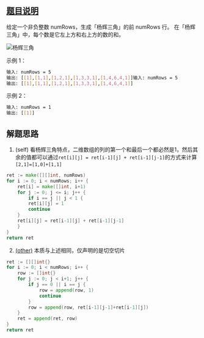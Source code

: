 ## [题目说明](https://leetcode.cn/problems/pascals-triangle/)

给定一个非负整数 numRows，生成「杨辉三角」的前 numRows 行。 在「杨辉三角」中，每个数是它左上方和右上方的数的和。

![杨辉三角](https://pic.leetcode-cn.com/1626927345-DZmfxB-PascalTriangleAnimated2.gif)

示例 1：
```bash
输入: numRows = 5
输出: [[1],[1,1],[1,2,1],[1,3,3,1],[1,4,6,4,1]]输入: numRows = 5
输出: [[1],[1,1],[1,2,1],[1,3,3,1],[1,4,6,4,1]]
```
示例 2：
```bash
输入: numRows = 1
输出: [[1]]
```
## 解题思路

1. (self) 看杨辉三角特点，二维数组的列的第一个和最后一个都必然是1，然后其余的值都可以通过`ret[i][j] = ret[i-1][j] + ret[i-1][j-1]`的方式来计算`[2,1]=[1,0]+[1,1]`

```go
ret := make([][]int, numRows)
for i := 0; i < numRows; i++ {
    ret[i] = make([]int, i+1)
    for j := 0; j <= i; j++ {
        if i == j || j < 1 {
        ret[i][j] = 1
        continue
    }
    ret[i][j] = ret[i-1][j] + ret[i-1][j-1]
    }
}
return ret
```

2. [(other)](https://books.halfrost.com/leetcode/ChapterFour/0100~0199/0118.Pascals-Triangle/) 本质与上述相同，仅声明的是切空切片

```go
ret := [][]int{}
for i := 0; i < numRows; i++ {
    row := []int{}
    for j := 0; j < i+1; j++ {
        if j == 0 || i == j {
            row = append(row, 1)
            continue
        }
        row = append(row, ret[i-1][j-1]+ret[i-1][j])
    }
    ret = append(ret, row)
}
return ret
```
